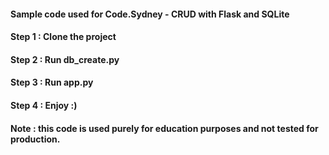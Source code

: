 #### Sample code used for Code.Sydney - CRUD with Flask and SQLite

#### Step 1 : Clone the project
#### Step 2 : Run db_create.py
#### Step 3 : Run app.py
#### Step 4 : Enjoy :)

#### Note : this code is used purely for education purposes and not tested for production.
